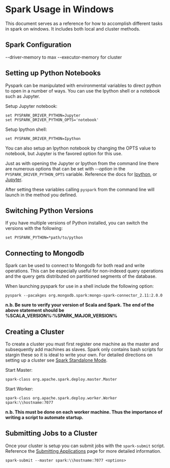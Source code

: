 # Spark Usage in Windows
This document serves as a reference for how to accomplish different tasks in spark on windows. It includes both local and cluster methods.

## Spark Configuration
--driver-memory to max --executor-memory for cluster

## Setting up Python Notebooks
Pyspark can be manipulated with environmental variables to direct python to open in a number of ways. You can use the Ipython shell or a notebook such as Jupyter.

Setup Jupyter notebook:
```
set PYSPARK_DRIVER_PYTHON=Jupyter
set PYSPARK_DRIVER_PYTHON_OPTS='notebook'
```
Setup Ipython shell:
```
set PYSPARK_DRIVER_PYTHON=Ipython
```
You can also setup an Ipython notebook by changing the OPTS value to notebook, but Jupyter is the favored option for this use.

Just as with opening the Jupyter or Ipython from the command line there are numerous options that can be set with --*option* in the `PYSPARK_DRIVER_PYTHON_OPTS` variable. Reference the docs for [Ipython](https://ipython.org/ipython-doc/3/config/intro.html#setting-config), or [Jupyter](http://jupyter-notebook.readthedocs.io/en/latest/config.html).

After setting these variables calling `pyspark` from the command line will launch in the method you defined.

## Switching Python Versions
If you have multiple versions of Python installed, you can switch the versions with the following:
```
set PYSPARK_PYTHON=*path/to/python
```

## Connecting to Mongodb
Spark can be used to connect to Mongodb for both read and write operations. This can be especially useful for non-indexed query operations and the query gets distributed on partitioned segments of the database.

When launching pyspark for use in a shell include the following option:
```
pyspark --pacakges org.mongodb.spark:mongo-spark-connector_2.11:2.0.0
```
**n.b. Be sure to verify your version of Scala and Spark. The end of the above statement should be %SCALA_VERSION%:%SPARK_MAJOR_VERSION%**

## Creating a Cluster
To create a cluster you must first register one machine as the master and subsequently add machines as slaves. Spark only contains bash scripts for stargin these so it is ideal to write your own. For detailed directions on setting up a cluster see [Spark Standalone Mode](http://spark.apache.org/docs/latest/spark-standalone.html).

Start Master:
```
spark-class org.apache.spark.deploy.master.Master
```
Start Worker:
```
spark-class org.apache.spark.deploy.worker.Worker spark:\\hostname:7077
```
**n.b. This must be done on each worker machine. Thus the importance of writing a script to automate startup.**

## Submitting Jobs to a Cluster
Once your cluster is setup you can submit jobs with the `spark-submit` script. Reference the [Submitting Applications](http://spark.apache.org/docs/latest/submitting-applications.html) page for more detailed information.  

```
spark-submit --master spark:\\hostname:7077 <options>
```
